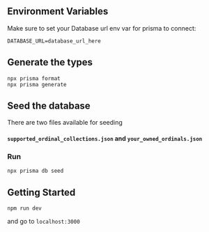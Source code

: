 ## Environment Variables

Make sure to set your Database url env var for prisma to connect:

```
DATABASE_URL=database_url_here
```

## Generate the types

```
npx prisma format
npx prisma generate
```

## Seed the database

There are two files available for seeding

#### `supported_ordinal_collections.json` and `your_owned_ordinals.json`

### Run

```
npx prisma db seed
```

## Getting Started

```
npm run dev
```

and go to `localhost:3000`
